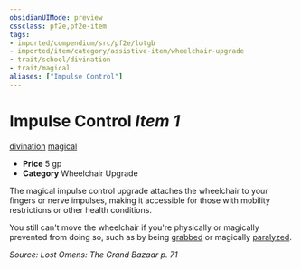 ```yaml
---
obsidianUIMode: preview
cssclass: pf2e,pf2e-item
tags:
- imported/compendium/src/pf2e/lotgb
- imported/item/category/assistive-item/wheelchair-upgrade
- trait/school/divination
- trait/magical
aliases: ["Impulse Control"]
---
```

# Impulse Control *Item 1*  
[divination](divination.md)  [magical](magical.md)  

- **Price** 5 gp
- **Category** Wheelchair Upgrade

The magical impulse control upgrade attaches the wheelchair to your fingers or nerve impulses, making it accessible for those with mobility restrictions or other health conditions.

You still can't move the wheelchair if you're physically or magically prevented from doing so, such as by being [grabbed](conditions.md#Grabbed) or magically [paralyzed](conditions.md#Paralyzed).

*Source: Lost Omens: The Grand Bazaar p. 71*